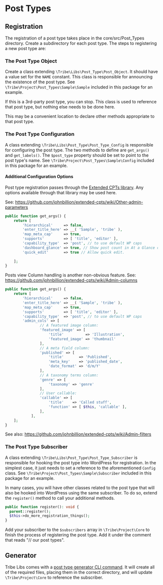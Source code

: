 # Post Types

## Registration

The registration of a post type takes place in the core/src/Post_Types directory. Create a subdirectory
for each post type. The steps to registering a new post type are:

### The Post Type Object
Create a class extending `\Tribe\Libs\Post_Type\Post_Object`. It should have a value set for the
`NAME` constant. This class is responsible for announcing the existence of the post type. See
`\Tribe\Project\Post_Types\Sample\Sample` included in this package for an example.

If this is a 3rd-party post type, you can stop. This class is used to reference
that post type, but nothing else needs to be done here.

This may be a convenient location to declare other methods appropriate to that post type.

### The Post Type Configuration
A class extending `\Tribe\Libs\Post_Type\Post_Type_Config` is responsible for configuring
the post type. The two methods to define are `get_args()` and `get_labels()`. The `$post_type`
property should be set to point to the post type's name. See
`\Tribe\Project\Post_Types\Sample\Config` included in this package for an example.
   
#### Additional Configuration Options

Post type registration passes through the [Extended CPTs library](https://github.com/johnbillion/extended-cpts).
Any options available through that library may be used here.

See: https://github.com/johnbillion/extended-cpts/wiki/Other-admin-parameters 
```php
public function get_args() {
	return [
		'hierarchical'     => false,
		'enter_title_here' => __( 'Sample', 'tribe' ),
		'map_meta_cap'     => true,
		'supports'         => [ 'title', 'editor' ],
		'capability_type'  => 'post', // to use default WP caps
		'dashboard_glance' => true, // Show post count in At a Glance dashboard metabox.
		'quick_edit'       => true // Allow quick edit.
		
	];
}
```

Posts view Column handling is another non-obvious feature.
See: https://github.com/johnbillion/extended-cpts/wiki/Admin-columns
```php
public function get_args() {
	return [
		'hierarchical'     => false,
		'enter_title_here' => __( 'Sample', 'tribe' ),
		'map_meta_cap'     => true,
		'supports'         => [ 'title', 'editor' ],
		'capability_type'  => 'post', // to use default WP caps
		'admin_cols' => [
        		// A featured image column:
        		'featured_image' => [
        			'title'          => 'Illustration',
        			'featured_image' => 'thumbnail'
        		],
        		// A meta field column:
        		'published' => [
        			'title'       => 'Published',
        			'meta_key'    => 'published_date',
        			'date_format' => 'd/m/Y'
        		],
        		// A taxonomy terms column:
        		'genre' => [
        			'taxonomy' => 'genre'
        		],
        		// User callable:
        		'callable' => [
        		    'title'    => 'Called stuff',
        		    'function' => [ $this, 'callable' ],
        		],
        	],
	];
}
```

See also: https://github.com/johnbillion/extended-cpts/wiki/Admin-filters

### The Post Type Subscriber

A class extending `\Tribe\Libs\Post_Type\Post_Type_Subscriber` is responsible
for hooking the post type into WordPress for registration. In the simplest case,
it just needs to set a reference to the aforementioned `Config` class. See
`\Tribe\Project\Post_Types\Sample\Subscriber` included in this package for an example.

In many cases, you will have other classes related to the post type that will also
be hooked into WordPress using the same subscriber. To do so, extend the `register()`
method to call your additional methods.

```php
public function register(): void {
  parent::register();
  $this->do_more_registration_things();
}
```

Add your subscriber to the `$subscribers` array in `\Tribe\Project\Core` to finish the process
of registering the post type. Add it under the comment that reads "// our post types".

## Generator

Tribe Libs comes with a [post type generator CLI command](https://github.com/moderntribe/tribe-libs/tree/master/src/Generators).
It will create all of the required files, placing them in the correct directory,
and will update `\Tribe\Project\Core` to reference the subscriber.

